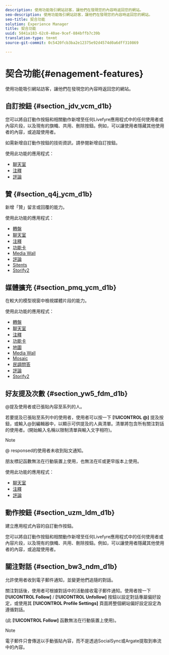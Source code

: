 ```yaml
---
description: 使用功能吸引網站訪客，讓他們在發現您的內容時返回您的網站。
seo-description: 使用功能吸引網站訪客，讓他們在發現您的內容時返回您的網站。
seo-title: 契合功能
solution: Experience Manager
title: 契合功能
uuid: 5841a183-62c0-40ae-9cef-884bffb7c39b
translation-type: tm+mt
source-git-commit: 0c5420fcb3ba2e12375e92d4574d0a6dff310869

---
```



# 契合功能{#enagement-features}

使用功能吸引網站訪客，讓他們在發現您的內容時返回您的網站。

## 自訂按鈕 {#section_jdv_vcm_d1b}

您可以將自訂動作按鈕和相關動作新增至任何Livefyre應用程式中的任何使用者或內容片段，以及現有的旗幟、共用、刪除按鈕。例如，可以讓使用者隱藏其他使用者的內容，或追蹤使用者。

如需新增自訂動作按鈕的技術資訊，請參閱新增自訂按鈕。

使用此功能的應用程式：

* [聊天室](../c-about-apps/c-chat-app/c-chat-app.md#c_chat_app)
* [注釋](/help/using/c-about-apps/c-comments/c-comments.md)
* [評論](../c-about-apps/c-reviews-app/c-reviews-app.md#c_reviews_app)

## 贊 {#section_q4j_ycm_d1b}

新增「贊」留言或回覆的能力。

使用此功能的應用程式：

* [轉盤](../c-about-apps/c-carousel-app/c-carousel-app.md#c_carousel_app)
* [聊天室](../c-about-apps/c-chat-app/c-chat-app.md#c_chat_app)
* [注釋](/help/using/c-about-apps/c-comments/c-comments.md)
* [功能卡](../c-about-apps/c-feature-card-app/c-feature-card-app.md#c_feature_card_app)
* [Media Wall](../c-about-apps/c-media-wall-app/c-media-wall-app.md#c_media_wall_app)
* [評論](../c-about-apps/c-reviews-app/c-reviews-app.md#c_reviews_app)
* [Sitents](../c-about-apps/c-sidenotes-app/c-sidenotes-app.md#c_sidenotes_app)
* [Storify2](../c-about-apps/c-storify2/c-storify2.md#c_storify2)

## 媒體擴充 {#section_pmq_ycm_d1b}

在較大的模型視窗中檢視媒體片段的能力。

使用此功能的應用程式：

* [轉盤](../c-about-apps/c-carousel-app/c-carousel-app.md#c_carousel_app)
* [聊天室](../c-about-apps/c-chat-app/c-chat-app.md#c_chat_app)
* [注釋](/help/using/c-about-apps/c-comments/c-comments.md)
* [功能卡](../c-about-apps/c-feature-card-app/c-feature-card-app.md#c_feature_card_app)
* [地圖](../c-about-apps/c-map-app/c-map-app.md#c_map_app)
* [Media Wall](../c-about-apps/c-media-wall-app/c-media-wall-app.md#c_media_wall_app)
* [Mosaic](../c-about-apps/c-mosaic-app/c-mosaic-app.md#c_mosaic_app)
* [民調問答](../c-about-apps/c-polls-app/c-polls-app.md#c_polls_app)
* [評論](../c-about-apps/c-reviews-app/c-reviews-app.md#c_reviews_app)
* [Storify2](../c-about-apps/c-storify2/c-storify2.md#c_storify2)

## 好友提及次數 {#section_yw5_fdm_d1b}

@提及使用者或已張貼內容至系列的人。

若要提及已張貼至系列中的使用者，使用者可以按一下 **[!UICONTROL @]** 提及按鈕，或輸入@到編輯器中，以顯示可供提及的人員清單。清單將包含所有關注對話的使用者。(開始輸入名稱以限制清單與輸入文字相符)。

>[!NOTE]
>
>@ responsed的使用者未收到貼文通知。

朋友標記函數無法在行動裝置上使用，也無法在IE或更早版本上使用。

使用此功能的應用程式：

* [聊天室](../c-about-apps/c-chat-app/c-chat-app.md#c_chat_app)
* [注釋](/help/using/c-about-apps/c-comments/c-comments.md)
* [評論](../c-about-apps/c-reviews-app/c-reviews-app.md#c_reviews_app)

## 動作按鈕 {#section_uzm_ldm_d1b}

建立應用程式內容的自訂動作按鈕。

您可以將自訂動作按鈕和相關動作新增至任何Livefyre應用程式中的任何使用者或內容片段，以及現有的旗幟、共用、刪除按鈕。例如，可以讓使用者隱藏其他使用者的內容，或追蹤使用者。

## 關注對話 {#section_bw3_ndm_d1b}

允許使用者收到電子郵件通知，並變更他們追隨的對話。

關注對話後，使用者可根據對話中的活動接收電子郵件通知。使用者按一下 **[!UICONTROL Follow]** / **[!UICONTROL Unfollow]** 按鈕以設定對話專屬偏好設定，或使用其 **[!UICONTROL Profile Settings]** 頁面將整個網站偏好設定設定為遵循對話。

(此 **[!UICONTROL Follow]** 函數無法在行動裝置上使用)。

>[!NOTE]
>
>電子郵件只會傳送以手動張貼內容，而不是透過SocialSync或Argate提取到串流中的內容。

